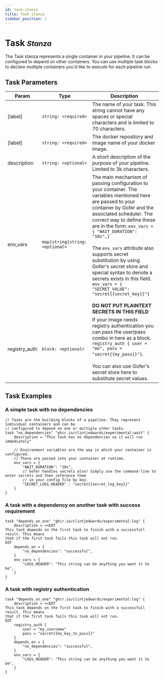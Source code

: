 ```yaml
---
id: task-stanza
title: Task stanza
sidebar_position: 1
---
```


# Task <small>_Stanza_</small>

The Task stanza represents a single container in your pipeline. It can be configured to depend on other containers. You can use multiple task blocks to declare multiple containers you'd like to execute for each pipeline run.

## Task Parameters

| Param         | Type                            | Description                                                                                                                                                                                                                                                                                                                                                                                                                                                                                                                                |
| ------------- | ------------------------------- | ------------------------------------------------------------------------------------------------------------------------------------------------------------------------------------------------------------------------------------------------------------------------------------------------------------------------------------------------------------------------------------------------------------------------------------------------------------------------------------------------------------------------------------------ |
| [label]       | `string: <required>`            | The name of your task. This string cannot have any spaces or special characters and is limited to 70 characters.                                                                                                                                                                                                                                                                                                                                                                                                                           |
| [label]       | `string: <required>`            | The docker repository and image name of your docker image.                                                                                                                                                                                                                                                                                                                                                                                                                                                                                 |
| description   | `string: <optional>`            | A short description of the purpose of your pipeline. Limited to 3k characters.                                                                                                                                                                                                                                                                                                                                                                                                                                                             |
| env_vars      | `map[string]string: <optional>` | The main mechanism of passing configuration to your container. The variables mentioned here are passed to your container by Gofer and the associated scheduler. The correct way to define these are in the form: `env_vars = { "WAIT_DURATION": "10s",}` <br/> <br/> The `env_vars` attribute also supports secret substitution by using Gofer's secret store and special syntax to denote a secrets exists in this field. `env_vars = { "SECRET_VALUE": "secret{{secret_key}}"}`<br/><br/> **DO NOT PUT PLAINTEXT SECRETS IN THIS FIELD** |
| registry_auth | `block: <optional>`             | If your image needs registry authentication you can pass the user/pass combo in here as a block. `registry_auth { user = "me", pass = "secret{{my_pass}}"}`. <br/><br/> You can also use Gofer's secret store here to substitute secret values.                                                                                                                                                                                                                                                                                            |

## Task Examples

### A simple task with no dependencies

```hcl
// Tasks are the building blocks of a pipeline. They represent individual containers and can be
// configured to depend on one or multiple other tasks.
task "no_dependencies" "ghcr.io/clintjedwards/experimental:wait" {
	description = "This task has no dependencies so it will run immediately"

    // Environment variables are the way in which your container is configured.
    // These are passed into your container at runtime.
    env_vars = {
        "WAIT_DURATION": "20s",
        // Gofer handles secrets also! Simply use the command-line to enter secrets and then reference them
        // in your config file by key.
        "SECRET_LOGS_HEADER" : "secret{{secret_log_key}}"
    }
}
```

### A task with a dependency on another task with success requirement

```hcl
task "depends_on_one" "ghcr.io/clintjedwards/experimental:log" {
	description = <<EOT
This task depends on the first task to finish with a successfull result. This means
that if the first task fails this task will not run.
EOT
    depends_on = {
        "no_dependencies": "successful",
    }
    env_vars = {
        "LOGS_HEADER": "This string can be anything you want it to be",
    }
}
```

### A task with registry authentication

```hcl
task "depends_on_one" "ghcr.io/clintjedwards/experimental:log" {
	description = <<EOT
This task depends on the first task to finish with a successfull result. This means
that if the first task fails this task will not run.
EOT
    registry_auth {
        user = "my_username"
        pass = "secret{{my_key_to_pass}}"
    }
    depends_on = {
        "no_dependencies": "successful",
    }
    env_vars = {
        "LOGS_HEADER": "This string can be anything you want it to be",
    }
}
```
